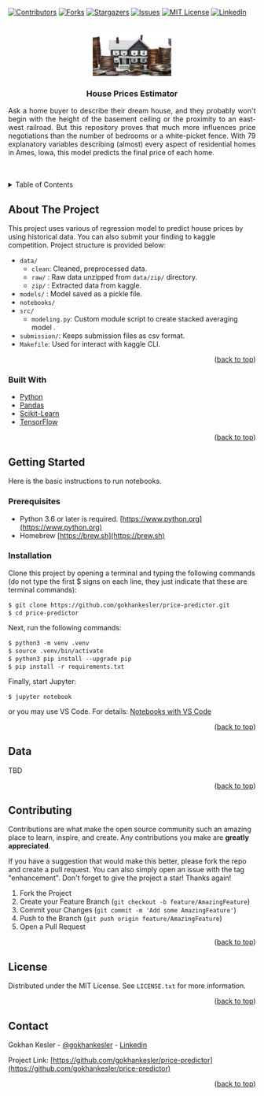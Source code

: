 <div id="top"></div>

[![Contributors][contributors-shield]][contributors-url]
[![Forks][forks-shield]][forks-url]
[![Stargazers][stars-shield]][stars-url]
[![Issues][issues-shield]][issues-url]
[![MIT License][license-shield]][license-url]
[![LinkedIn][linkedin-shield]][linkedin-url]



<!-- PROJECT LOGO -->
<br />
<div align="center">
  <a href="https://github.com/gokhankesler/price-predictor">
    <img src="static/images/house-price.jpg" alt="Logo" width="160" height="90">
  </a>
<h3 align="center">House Prices Estimator</h3>
  <p align="justify">
    Ask a home buyer to describe their dream house, and they probably won't begin with the height of the basement ceiling or the proximity to an east-west railroad. But this repository proves that much more influences price negotiations than the number of bedrooms or a white-picket fence. With 79 explanatory variables describing (almost) every aspect of residential homes in Ames, Iowa, this model predicts the final price of each home.
  </p>
</div>

<br>
<br>

<!-- TABLE OF CONTENTS -->
<details>
  <summary >Table of Contents</summary>
  <ol>
    <li>
      <a href="#about-the-project">About The Project</a>
      <ul>
        <li><a href="#built-with">Built With</a></li>
      </ul>
    </li>
    <li>
      <a href="#getting-started">Getting Started</a>
      <ul>
        <li><a href="#prerequisites">Prerequisites</a></li>
        <li><a href="#installation">Installation</a></li>
      </ul>
    </li>
    <li><a href="#data">Data</a></li>
    <li><a href="#contributing">Contributing</a></li>
    <li><a href="#license">License</a></li>
    <li><a href="#contact">Contact</a></li>
  </ol>
</details>



<!-- ABOUT THE PROJECT -->
## About The Project

This project uses various of regression model to predict house prices by using historical data. You can also submit your finding to kaggle competition. Project structure is provided below:
* `data/`
  * `clean`: Cleaned, preprocessed data.
  * `raw/` : Raw data unzipped from `data/zip/` directory.
  * `zip/` : Extracted data from kaggle.
* `models/` : Model saved as a pickle file.
* `notebooks/`
* `src/`
    * `modeling.py`: Custom module script to create stacked averaging model .
* `submission/`: Keeps submission files as csv format.
* `Makefile`: Used for interact with kaggle CLI.

<p align="right">(<a href="#top">back to top</a>)</p>


### Built With
* [Python](https://www.python.org/)
* [Pandas](https://pandas.pydata.org/)
* [Scikit-Learn](https://scikit-learn.org)
* [TensorFlow](https://www.tensorflow.org)
<p align="right">(<a href="#top">back to top</a>)</p>

<!-- GETTING STARTED -->
## Getting Started
Here is the basic instructions to run notebooks.



### Prerequisites
* Python 3.6 or later is required. [https://www.python.org](https://www.python.org)
* Homebrew [https://brew.sh](https://brew.sh)

### Installation


Clone this project by opening a terminal and typing the following commands (do not type the first $ signs on each line, they just indicate that these are terminal commands):

```
$ git clone https://github.com/gokhankesler/price-predictor.git
$ cd price-predictor
```
Next, run the following commands:

```
$ python3 -m venv .venv
$ source .venv/bin/activate
$ python3 pip install --upgrade pip
$ pip install -r requirements.txt
```

Finally, start Jupyter:

```
$ jupyter notebook

```

or you may use VS Code. For details: [Notebooks with VS Code](https://code.visualstudio.com/blogs/2021/11/08/custom-notebooks)

<p align="right">(<a href="#top">back to top</a>)</p>




<!-- DATA -->
## Data
TBD

<p align="right">(<a href="#top">back to top</a>)</p>


<!-- CONTRIBUTING -->
## Contributing

Contributions are what make the open source community such an amazing place to learn, inspire, and create. Any contributions you make are **greatly appreciated**.

If you have a suggestion that would make this better, please fork the repo and create a pull request. You can also simply open an issue with the tag "enhancement".
Don't forget to give the project a star! Thanks again!

1. Fork the Project
2. Create your Feature Branch (`git checkout -b feature/AmazingFeature`)
3. Commit your Changes (`git commit -m 'Add some AmazingFeature'`)
4. Push to the Branch (`git push origin feature/AmazingFeature`)
5. Open a Pull Request

<p align="right">(<a href="#top">back to top</a>)</p>


<!-- LICENSE -->
## License
Distributed under the MIT License. See `LICENSE.txt` for more information.

<p align="right">(<a href="#top">back to top</a>)</p>


<!-- CONTACT -->
## Contact

Gokhan Kesler - [@gokhankesler](https://twitter.com/gokhankesler) - [Linkedin](https://www.linkedin.com/in/gokhan-kesler)

Project Link: [https://github.com/gokhankesler/price-predictor](https://github.com/gokhankesler/price-predictor)

<p align="right">(<a href="#top">back to top</a>)</p>


<!-- MARKDOWN LINKS & IMAGES -->
<!-- https://www.markdownguide.org/basic-syntax/#reference-style-links -->
[contributors-shield]: https://img.shields.io/github/contributors/gokhankesler/price-predictor?color=gree
[contributors-url]: https://github.com/gokhankesler/price-predictor/graphs/contributors

[forks-shield]: https://img.shields.io/github/forks/gokhankesler/price-predictor.svg?style=flat
[forks-url]: https://github.com/gokhankesler/price-predictor/network/members

[stars-shield]: https://img.shields.io/github/stars/gokhankesler/price-predictor.svg?style=flat
[stars-url]: https://github.com/gokhankesler/price-predictor/stargazers

[issues-shield]: https://img.shields.io/github/issues-raw/gokhankesler/price-predictor
[issues-url]: https://github.com/gokhankesler/price-predictor/issues

[license-shield]: https://img.shields.io/github/license/gokhankesler/price-predictor.svg?style=flat
[license-url]: https://github.com/gokhankesler/price-predictor/blob/master/LICENSE.txt

[linkedin-shield]: https://img.shields.io/badge/-LinkedIn-black.svg?style=flat&logo=linkedin&colorB=555
[linkedin-url]: https://www.linkedin.com/in/gokhan-kesler